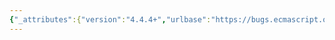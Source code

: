 ```yaml
---
{"_attributes":{"version":"4.4.4+","urlbase":"https://bugs.ecmascript.org/","maintainer":"dherman@mozilla.com"},"bug":{"bug_id":549,"creation_ts":"2012-07-14 21:03:00 -0700","short_desc":"13.1: undefined \"value\"","delta_ts":"2012-09-28 12:24:32 -0700","product":"Draft for 6th Edition","component":"editorial issue","version":"Rev 9: July 8, 2012 Draft","rep_platform":"All","op_sys":"All","bug_status":"RESOLVED","resolution":"FIXED","priority":"Normal","bug_severity":"enhancement","everconfirmed":true,"reporter":{"uid":"jmdyck","name":"Michael Dyck"},"assigned_to":{"uid":"allen","name":"Allen Wirfs-Brock"},"long_desc":[{"commentid":1333,"comment_count":0,"who":{"uid":"jmdyck","name":"Michael Dyck"},"bug_when":"2012-07-14 21:03:38 -0700","thetext":"In 13.1 \"Function Definitions\",\nunder \"Runtime Semantics: Indexed Binding Initialisation\",\nin rule 3, step 2 says:\n     Let argumentsLength be the result of calling the [[Get]]\n     internal method of value with argument \"length\".\nbut 'value' is not defined.\n\nChange to 'array', I think."},{"commentid":1479,"comment_count":1,"who":{"uid":"allen","name":"Allen Wirfs-Brock"},"bug_when":"2012-08-13 20:00:57 -0700","thetext":"corrected in editor's draft"},{"commentid":1743,"comment_count":2,"who":{"uid":"allen","name":"Allen Wirfs-Brock"},"bug_when":"2012-09-28 12:24:32 -0700","thetext":"fixed in rev10, Sept. 27 2012 draft"}]}}
---
```

